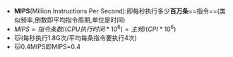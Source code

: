 - **MIPS**(Million Instructions Per Second):即每秒执行多少**百万条**==指令==(类似频率,倒数即平均指令周期,单位是时间)
-  $MIPS=指令条数/(CPU执行时间*10^6)=主频/(CPI*10^6)$
- 🐱(每秒执行1.8G次/平均每条指令要执行4次) 
- 🐱0.4MIPS即MIPS=0.4
